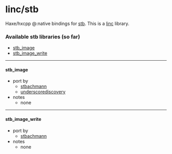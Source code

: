 # linc/stb 

Haxe/hxcpp @:native bindings for [stb](https://github.com/nothings/stb). This is a [linc](#) library.

### Available stb libraries (so far)

- [stb_image](#)
- [stb_image_write](#)

---

#### stb_image
- port by
  - [stbachmann](https://github.com/stbachmann)
  - [underscorediscovery](https://github.com/underscorediscovery)
- notes
  - none

---

#### stb_image_write
- port by
  - [stbachmann](https://github.com/stbachmann)
- notes
  - none
